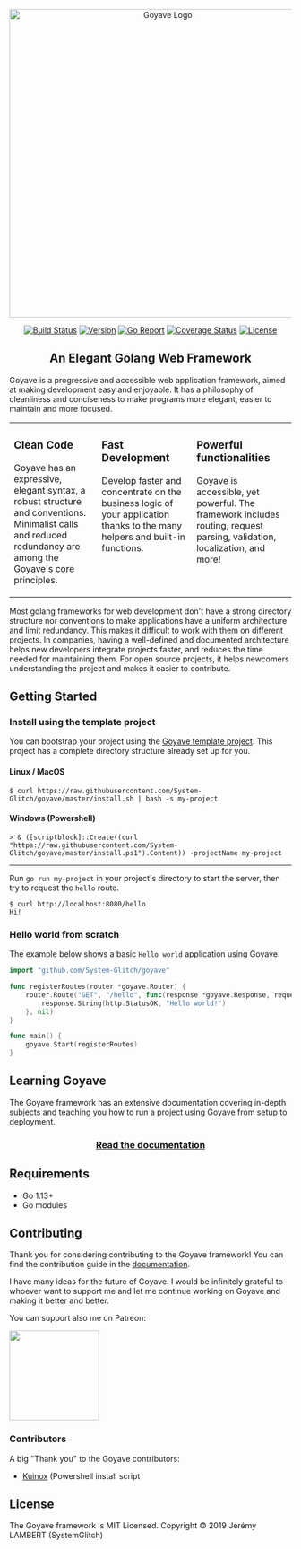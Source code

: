 <p align="center">
    <img src="https://raw.githubusercontent.com/System-Glitch/goyave/develop/resources/img/logo/goyave_text.png" alt="Goyave Logo" width="550"/>
</p>

<p align="center">
    <a href="https://travis-ci.com/System-Glitch/goyave"><img src="https://api.travis-ci.com/System-Glitch/goyave.svg" alt="Build Status"/></a>
    <a href="https://github.com/System-Glitch/goyave/releases"><img src="https://img.shields.io/github/v/release/System-Glitch/goyave?include_prereleases" alt="Version"/></a>
    <a href="https://goreportcard.com/report/github.com/System-Glitch/goyave"><img src="https://goreportcard.com/badge/github.com/System-Glitch/goyave" alt="Go Report"/></a>
    <a href="https://coveralls.io/github/System-Glitch/goyave?branch=master"><img src="https://coveralls.io/repos/github/System-Glitch/goyave/badge.svg" alt="Coverage Status"/></a>
    <a href="https://github.com/System-Glitch/goyave/blob/master/LICENSE"><img src="https://img.shields.io/dub/l/vibe-d.svg" alt="License"/></a>
</p>

<h2 align="center">An Elegant Golang Web Framework</h2>

Goyave is a progressive and accessible web application framework, aimed at making development easy and enjoyable. It has a philosophy of cleanliness and conciseness to make programs more elegant, easier to maintain and more focused.

<table>
    <tr>
        <td valign="top">
            <h3>Clean Code</h3>
            <p>Goyave has an expressive, elegant syntax, a robust structure and conventions. Minimalist calls and reduced redundancy are among the Goyave's core principles.</p>
        </td>
        <td valign="top">
            <h3>Fast Development</h3>
            <p>Develop faster and concentrate on the business logic of your application thanks to the many helpers and built-in functions.</p>
        </td>
        <td valign="top">
            <h3>Powerful functionalities</h3>
            <p>Goyave is accessible, yet powerful. The framework includes routing, request parsing, validation, localization, and more!</p>
        </td>
    </tr>
</table>

Most golang frameworks for web development don't have a strong directory structure nor conventions to make applications have a uniform architecture and limit redundancy. This makes it difficult to work with them on different projects. In companies, having a well-defined and documented architecture helps new developers integrate projects faster, and reduces the time needed for maintaining them. For open source projects, it helps newcomers understanding the project and makes it easier to contribute.

## Getting Started

### Install using the template project

You can bootstrap your project using the [Goyave template project](https://github.com/System-Glitch/goyave-template). This project has a complete directory structure already set up for you.

#### Linux / MacOS

```
$ curl https://raw.githubusercontent.com/System-Glitch/goyave/master/install.sh | bash -s my-project
```

#### Windows (Powershell)

```
> & ([scriptblock]::Create((curl "https://raw.githubusercontent.com/System-Glitch/goyave/master/install.ps1").Content)) -projectName my-project
```

---

Run `go run my-project` in your project's directory to start the server, then try to request the `hello` route.
```
$ curl http://localhost:8080/hello
Hi!
```

### Hello world from scratch
The example below shows a basic `Hello world` application using Goyave.

``` go
import "github.com/System-Glitch/goyave"

func registerRoutes(router *goyave.Router) {
	router.Route("GET", "/hello", func(response *goyave.Response, request *goyave.Request) {
	    response.String(http.StatusOK, "Hello world!")
    }, nil)
}

func main() {
	goyave.Start(registerRoutes)
}
```

## Learning Goyave

The Goyave framework has an extensive documentation covering in-depth subjects and teaching you how to run a project using Goyave from setup to deployment.

<a href="https://system-glitch.github.io/goyave/guide/installation"><h3 align="center">Read the documentation</h3></a>

## Requirements

- Go 1.13+
- Go modules

## Contributing

Thank you for considering contributing to the Goyave framework! You can find the contribution guide in the [documentation](https://system-glitch.github.io/goyave/guide/contribution-guide.html).

I have many ideas for the future of Goyave. I would be infinitely grateful to whoever want to support me and let me continue working on Goyave and making it better and better.

You can support also me on Patreon:

<a href="https://www.patreon.com/bePatron?u=25997573">
	<img src="https://c5.patreon.com/external/logo/become_a_patron_button@2x.png" width="160">
</a>

### Contributors

A big "Thank you" to the Goyave contributors:

- [Kuinox](https://github.com/Kuinox) (Powershell install script

## License

The Goyave framework is MIT Licensed. Copyright © 2019 Jérémy LAMBERT (SystemGlitch) 
